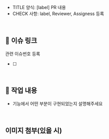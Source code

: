 -   TITLE 양식: [label] PR 내용
-   CHECK 사항: label, Reviewer, Assigness 등록

<br/>

## 🔗 이슈 링크

관련 이슈번호 등록

- [ ] 

<br/>

## 🔎 작업 내용

- 기능에서 어떤 부분이 구현되었는지 설명해주세요

<br/>

## 이미지 첨부(있을 시)
